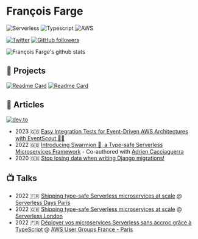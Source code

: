 # François Farge

![Serverless](https://img.shields.io/badge/Serverless-%23FFFFFF?logo=serverless&logoColor=red&style=for-the-badge)
![Typescript](https://img.shields.io/badge/typescript%20-%23FFFFFF.svg?&style=for-the-badge&logo=typescript&logoColor=blue)
![AWS](https://img.shields.io/badge/AWS-%23FFFFFF?logo=amazon-aws&logoColor=orange&style=for-the-badge)

[![Twitter](https://img.shields.io/twitter/follow/farge_francois.svg?style=social&label=@farge_francois)](https://twitter.com/farge_francois)
[![GitHub followers](https://img.shields.io/github/followers/fargito?style=social)](https://github.com/fargito)

![François Farge's github stats](https://github-readme-stats.vercel.app/api?username=fargito&count_private=true&show_icons=true&hide_border=true&custom_title=Github%20Stats)

## 🚀 Projects

[![Readme Card](https://github-readme-stats.vercel.app/api/pin/?username=swarmion&repo=swarmion)](https://github.com/swarmion/swarmion)
[![Readme Card](https://github-readme-stats.vercel.app/api/pin/?username=fargito&repo=event-scout)](https://github.com/fargito/event-scout)


## 📖 Articles

[![dev.to](https://img.shields.io/badge/dev.to-@fargito-black?style=social&logo=dev.to)](https://dev.to/fargito)

- 2023 🇬🇧 [Easy Integration Tests for Event-Driven AWS Architectures with EventScout 📨🔭](https://dev.to/kumo/easy-integration-tests-for-event-driven-aws-architectures-with-eventscout-5d05)
- 2022 🇬🇧 [Introducing Swarmion 🐝, a Type-safe Serverless Microservices Framework](https://dev.to/kumo/introducing-swarmion-a-type-safe-serverless-microservices-framework-3fmp) - Co-authored with [Adrien Cacciaguerra](https://github.com/adriencaccia)
- 2020 🇬🇧 [Stop losing data when writing Django migrations!](https://blog.theodo.com/2020/05/django-migrations-without-losing-data/)

## 📺 Talks

- 2022 🇫🇷 [Shipping type-safe Serverless microservices at scale](https://www.youtube.com/watch?v=5m-i1q8lqXc) @ [Serverless Days Paris](https://paris.serverlessdays.io/)
- 2022 🇬🇧 [Shipping type-safe Serverless microservices at scale](https://www.youtube.com/watch?v=brh72S94SNI&t=51s) @ [Serverless London](https://www.meetup.com/Serverless-London/events/283648832/)
- 2022 🇫🇷 [Déployer vos microservices Serverless sans accroc grâce à TypeScript](https://www.youtube.com/watch?v=BwAz1o3uRQE&t=406s) @ [AWS User Groups France - Paris](https://www.meetup.com/French-AWS-UG/events/283194276/)

